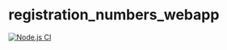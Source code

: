 # registration_numbers_webapp
[![Node.js CI](https://github.com/Londeka-Zikalala/registration_numbers_webapp/actions/workflows/node.js.yml/badge.svg)](https://github.com/Londeka-Zikalala/registration_numbers_webapp/actions/workflows/node.js.yml)
